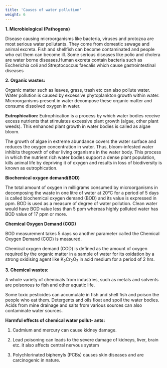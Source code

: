 ```yaml
---
title: 'Causes of water pollution'
weight: 6
---
```



**1. Microbiological (Pathogens)**

Disease causing microorganisms like bacteria, viruses and protozoa are most serious water pollutants.
They come from domestic sewage and animal excreta. Fish and shellfish can become contaminated and people who eat them can become ill. Some serious diseases like polio and cholera are water borne diseases.Human excreta contain bacteria such as Escherichia coli and Streptococcus faecalis which cause gastrointestinal diseases

**2. Organic wastes:**

Organic matter such as leaves, grass, trash etc can also pollute water. Water pollution is caused by excessive phytoplankton growth within water.
Microorganisms present in water decompose these organic matter and consume dissolved oxygen in water.


**Eutrophication:**
Eutrophication is a process by which water bodies receive excess nutrients that stimulates excessive plant growth (algae, other plant weeds). This enhanced plant growth in water bodies is called as algae bloom.

The growth of algae in extreme abundance covers the water surface and reduces the oxygen concentration in water. Thus, bloom-infested water inhibits thegrowth of other living organisms in the water body. This process in which the nutrient rich water bodies support a dense plant population, kills animal life by depriving it of oxygen and results in loss of biodiversity is known as eutrophication.


**Biochemical oxygen demand(BOD)**

The total amount of oxygen in milligrams consumed by microorganisms in decomposing the waste in one litre of water at 20°C for a period of 5 days is called biochemical oxygen demand (BOD) and its value is expressed in ppm.
BOD is used as a measure of degree of water pollution. Clean water would have BOD value less than 5 ppm whereas highly polluted water has BOD value of 17 ppm or more.


**Chemical Oxygen Demand (COD)**

BOD measurement takes 5 days so another parameter called the Chemical Oxygen Demand (COD) is measured.

Chemical oxygen demand (COD) is defined as the amount of oxygen required by the organic matter in a sample of water for its oxidation by a strong oxidising agent like K<sub>2</sub>Cr<sub>2</sub>O<sub>7</sub> in acid medium for a period of 2 hrs.

**3. Chemical wastes:**

A whole variety of chemicals from industries, such as metals and solvents are poisonous to fish and other aquatic life.

Some toxic pesticides can accumulate in fish and shell fish and poison the people who eat them. Detergents and oils float and spoil the water bodies. Acids from mine drainage and salts from various sources can also contaminate water sources.

**Harmful effects of chemical water pollut- ants:**

1. Cadmium and mercury can cause kidney damage.

2. Lead poisoning can leads to the severe damage of kidneys, liver, brain etc. it also affects central nervous system

3. Polychlorinated biphenyls (PCBs) causes skin diseases and are carcinogenic in nature.